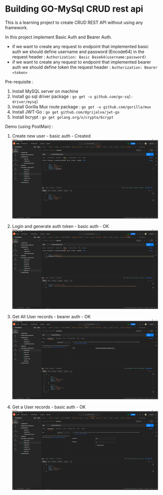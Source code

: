 # Building GO-MySql CRUD rest api

This is a learning project to create CRUD REST API without using any framework.

In this project implement Basic Auth and Bearer Auth. 
- if we want to create any request to endpoint that implemented basic auth we should define username and password (Encode64) in the request header : `Authorization: Basic Base64(username:password)`
- if we want to create any request to endpoint that implemented bearer auth we should define token the request header : `Authorization: Bearer <token>`

Pre-requisite :
1. Install MySQL server on machine
2. Install go sql driver package        : `go get -u github.com/go-sql-driver/mysql`
3. Install Gorilla Mux route package    : `go get -u github.com/gorilla/mux`
4. Install JWT-Go                       : `go get github.com/dgrijalva/jwt-go`
5. Install bcrypt                       : `go get golang.org/x/crypto/bcrypt`

Demo (using PostMan) :
1. Create new user - basic auth - Created
![alt text](https://github.com/aryanicosa/go-mysql-rest-api/blob/main/doc/user_created.PNG)

2. Login and generate auth token - basic auth - OK
![alt text](https://github.com/aryanicosa/go-mysql-rest-api/blob/main/doc/user_login.PNG)

2. Get All User records - bearer auth - OK
![alt text](https://github.com/aryanicosa/go-mysql-rest-api/blob/main/doc/Correct_Bearer_Auth.PNG)

3. Get a User records - basic auth - OK
![alt text](https://github.com/aryanicosa/go-mysql-rest-api/blob/main/doc/Correct_basic_auth.PNG)